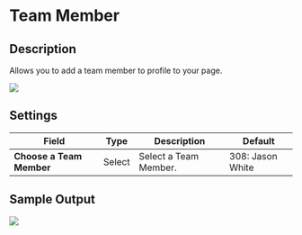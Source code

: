 # Team Member

## Description

Allows you to add a team member to profile to your page.

![](http://transvelo.github.io/docs/sportexx/images/vc-team-menber-settings.png)

## Settings

| Field | Type | Description | Default
| -- | -- | -- | -- |
| **Choose a Team Member** | Select |  Select a Team Member. | 308: Jason White


## Sample Output

![](http://transvelo.github.io/docs/sportexx/images/vc-team-menber-output.png)
